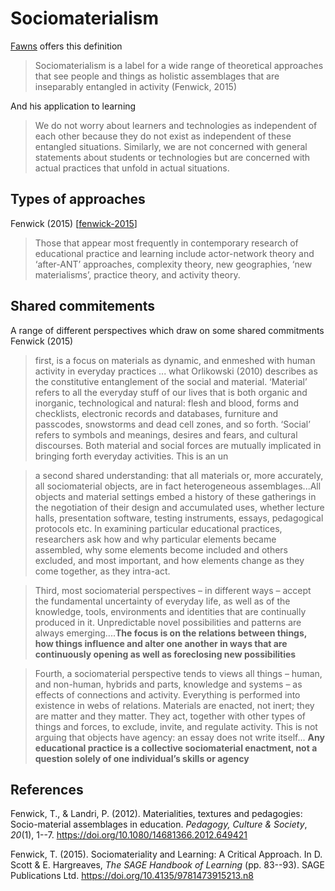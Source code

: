 # Sociomaterialism



[Fawns](https://timfawns.com/expanding-the-unit-of-analysis-of-learning/) offers this definition

> Sociomaterialism is a label for a wide range of theoretical approaches that see people and things as holistic assemblages that are inseparably entangled in activity (Fenwick, 2015)  

And his application to learning

> We do not worry about learners and technologies as independent of each other because they do not exist as independent of these entangled situations. Similarly, we are not concerned with general statements about students or technologies but are concerned with actual practices that unfold in actual situations.

## Types of approaches

Fenwick (2015) [[fenwick-2015]]

> Those that appear most frequently in contemporary research of educational practice and learning include actor-network theory and ‘after-ANT’ approaches, complexity theory, new geographies, ‘new materialisms’, practice theory, and activity theory.

## Shared commitements 

A range of different perspectives which draw on some shared commitments Fenwick (2015)

> first, is a focus on materials as dynamic, and enmeshed with human activity in everyday practices ... what Orlikowski (2010) describes as the constitutive entanglement of the social and material. ‘Material’ refers to all the everyday stuff of our lives that is both organic and inorganic, technological and natural: flesh and blood, forms and checklists, electronic records and databases, furniture and passcodes, snowstorms and dead cell zones, and so forth. ‘Social’ refers to symbols and meanings, desires and fears, and cultural discourses. Both material and social forces are mutually implicated in bringing forth everyday activities. This is an un

> a second shared understanding: that all materials or, more accurately, all sociomaterial objects, are in fact heterogeneous assemblages...All objects and material settings embed a history of these gatherings in the negotiation of their design and accumulated uses, whether lecture halls, presentation software, testing instruments, essays, pedagogical protocols etc. In examining particular educational practices, researchers ask how and why particular elements became assembled, why some elements become included and others excluded, and most important, and how elements change as they come together, as they intra-act.

> Third, most sociomaterial perspectives – in different ways – accept the fundamental uncertainty of everyday life, as well as of the knowledge, tools, environments and identities that are continually produced in it. Unpredictable novel possibilities and patterns are always emerging....**The focus is on the relations between things, how things influence and alter one another in ways that are continuously opening as well as foreclosing new possibilities**

> Fourth, a sociomaterial perspective tends to views all things – human, and non-human, hybrids and parts, knowledge and systems – as effects of connections and activity. Everything is performed into existence in webs of relations. Materials are enacted, not inert; they are matter and they matter. They act, together with other types of things and forces, to exclude, invite, and regulate activity. This is not arguing that objects have agency: an essay does not write itself... **Any educational practice is a collective sociomaterial enactment, not a question solely of one individual’s skills or agency**


## References

Fenwick, T., & Landri, P. (2012). Materialities, textures and pedagogies: Socio-material assemblages in education. *Pedagogy, Culture & Society*, *20*(1), 1--7. <https://doi.org/10.1080/14681366.2012.649421>

Fenwick, T. (2015). Sociomateriality and Learning: A Critical Approach. In D. Scott & E. Hargreaves, *The SAGE Handbook of Learning* (pp. 83--93). SAGE Publications Ltd. <https://doi.org/10.4135/9781473915213.n8>

[//begin]: # "Autogenerated link references for markdown compatibility"
[fenwick-2015]: fenwick-2015 "fenwick-2015"
[//end]: # "Autogenerated link references"